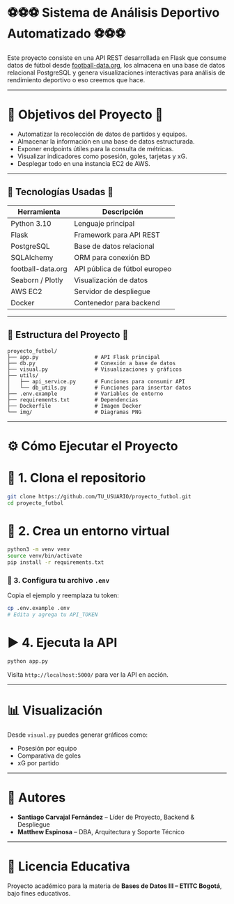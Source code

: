 # ⚽⚽⚽ Sistema de Análisis Deportivo Automatizado ⚽⚽⚽

Este proyecto consiste en una API REST desarrollada en Flask que consume datos de fútbol
desde [football-data.org](https://www.football-data.org/), 
los almacena en una base de datos relacional PostgreSQL y 
genera visualizaciones interactivas para análisis de rendimiento deportivo o eso creemos que hace.

---

# 📌 Objetivos del Proyecto 📌

- Automatizar la recolección de datos de partidos y equipos.
- Almacenar la información en una base de datos estructurada.
- Exponer endpoints útiles para la consulta de métricas.
- Visualizar indicadores como posesión, goles, tarjetas y xG.
- Desplegar todo en una instancia EC2 de AWS.

---

## 🧰 Tecnologías Usadas 🧰

| Herramienta       | Descripción                          |
|-------------------|--------------------------------------|
| Python 3.10       | Lenguaje principal                   |
| Flask             | Framework para API REST              |
| PostgreSQL        | Base de datos relacional             |
| SQLAlchemy        | ORM para conexión BD                 |
| football-data.org | API pública de fútbol europeo        |
| Seaborn / Plotly  | Visualización de datos               |
| AWS EC2           | Servidor de despliegue               |
| Docker            | Contenedor para backend              |

---

## 🚀 Estructura del Proyecto 🚀

```
proyecto_futbol/
├── app.py                  # API Flask principal
├── db.py                   # Conexión a base de datos
├── visual.py               # Visualizaciones y gráficos
├── utils/
│   ├── api_service.py      # Funciones para consumir API
│   └── db_utils.py         # Funciones para insertar datos
├── .env.example            # Variables de entorno
├── requirements.txt        # Dependencias
├── Dockerfile              # Imagen Docker
└── img/                    # Diagramas PNG
```

---

# ⚙️ Cómo Ejecutar el Proyecto

# 🔧 1. Clona el repositorio

```bash
git clone https://github.com/TU_USUARIO/proyecto_futbol.git
cd proyecto_futbol
```

# 🧪 2. Crea un entorno virtual

```bash
python3 -m venv venv
source venv/bin/activate
pip install -r requirements.txt
```

### 🔐 3. Configura tu archivo `.env`

Copia el ejemplo y reemplaza tu token:

```bash
cp .env.example .env
# Edita y agrega tu API_TOKEN
```

# ▶️ 4. Ejecuta la API

```bash
python app.py
```

Visita `http://localhost:5000/` para ver la API en acción.

---

# 📊 Visualización

Desde `visual.py` puedes generar gráficos como:

- Posesión por equipo
- Comparativa de goles
- xG por partido

---

# 🤝 Autores

- **Santiago Carvajal Fernández** – Líder de Proyecto, Backend & Despliegue
- **Matthew Espinosa** – DBA, Arquitectura y Soporte Técnico

---

# 📄 Licencia Educativa

Proyecto académico para la materia de **Bases de Datos III – ETITC Bogotá**, bajo fines educativos.
